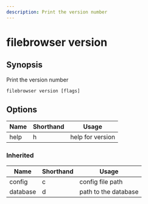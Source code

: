 ```yaml
---
description: Print the version number
---
```


# filebrowser version

## Synopsis

Print the version number

```
filebrowser version [flags]
```

## Options

| Name | Shorthand | Usage |
|------|-----------|-------|
|help|h|help for version|

### Inherited

| Name | Shorthand | Usage |
|------|-----------|-------|
|config|c|config file path|
|database|d|path to the database|

